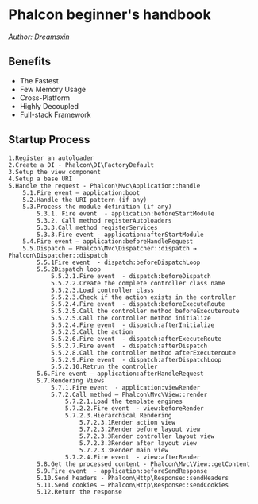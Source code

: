 # Phalcon beginner's handbook

*Author: Dreamsxin*

## Benefits

- The Fastest
- Few Memory Usage
- Cross-Platform
- Highly Decoupled
- Full-stack Framework

## Startup Process

    1.Register an autoloader
    2.Create a DI - Phalcon\DI\FactoryDefault
    3.Setup the view component
    4.Setup a base URI 
    5.Handle the request - Phalcon\Mvc\Application::handle
        5.1.Fire event – application:boot
        5.2.Handle the URI pattern (if any)
        5.3.Process the module definition (if any)
		    5.3.1. Fire event  - application:beforeStartModule
		    5.3.2. Call method registerAutoloaders
		    5.3.3.Call method registerServices
		    5.3.3.Fire event - application:afterStartModule
	    5.4.Fire event – application:beforeHandleRequest
	    5.5.Dispatch – Phalcon\Mvc\Dispatcher::dispatch →  Phalcon\Dispatcher::dispatch
		    5.5.1Fire event  - dispatch:beforeDispatchLoop
		    5.5.2Dispatch loop
		    	5.5.2.1.Fire event  - dispatch:beforeDispatch
		    	5.5.2.2.Create the complete controller class name
		    	5.5.2.3.Load controller class
		    	5.5.2.3.Check if the action exists in the controller
		    	5.5.2.4.Fire event  - dispatch:beforeExecuteRoute
		    	5.5.2.5.Call the controller method beforeExecuteroute
		    	5.5.2.5.Call the controller method initialize
		    	5.5.2.4.Fire event  - dispatch:afterInitialize
		    	5.5.2.5.Call the action
		    	5.5.2.6.Fire event  - dispatch:afterExecuteRoute
			    5.5.2.7.Fire event  - dispatch:afterDispatch
		    	5.5.2.8.Call the controller method afterExecuteroute
		    	5.5.2.9.Fire event  - dispatch:afterDispatchLoop
		    	5.5.2.10.Retrun the controller
            5.6.Fire event – application:afterHandleRequest
	        5.7.Rendering Views
		        5.7.1.Fire event  - application:viewRender
	        	5.7.2.Call method – Phalcon\Mvc\View::render
			        5.7.2.1.Load the template engines
		        	5.7.2.2.Fire event  - view:beforeRender
		        	5.7.2.3.Hierarchical Rendering
				        5.7.2.3.1Render action view 
			        	5.7.2.3.2Render before layout view
			        	5.7.2.3.3Render controller layout view
			        	5.7.2.3.3Render after layout view
			        	5.7.2.3.3Render main view
		        	5.7.2.4.Fire event  - view:afterRender
	        5.8.Get the processed content - Phalcon\Mvc\View::getContent
        	5.9.Fire event  - application:beforeSendResponse
        	5.10.Send headers - Phalcon\Http\Response::sendHeaders
	        5.11.Send cookies – Phalcon\Http\Response::sendCookies
	        5.12.Return the response